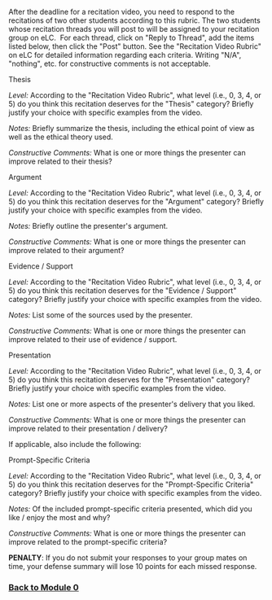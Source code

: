 After the deadline for a recitation video, you need to respond to the recitations of two other students according to this rubric. The two students whose recitation threads you will post to will be assigned to your recitation group on eLC.  For each thread, click on "Reply to Thread", add the items listed below, then click the "Post" button. See the "Recitation Video Rubric" on eLC for detailed information regarding each criteria. Writing "N/A", "nothing", etc. for constructive comments is not acceptable.

Thesis

_Level:_ According to the "Recitation Video Rubric", what level (i.e., 0, 3, 4, or 5) do you think this recitation deserves for the "Thesis" category? Briefly justify your choice with specific examples from the video.

_Notes:_ Briefly summarize the thesis, including the ethical point of view as well as the ethical theory used.

_Constructive Comments:_ What is one or more things the presenter can improve related to their thesis?

Argument

_Level:_ According to the "Recitation Video Rubric", what level (i.e., 0, 3, 4, or 5) do you think this recitation deserves for the "Argument" category? Briefly justify your choice with specific examples from the video.

_Notes:_ Briefly outline the presenter's argument.

_Constructive Comments:_ What is one or more things the presenter can improve related to their argument?

Evidence / Support

_Level:_ According to the "Recitation Video Rubric", what level (i.e., 0, 3, 4, or 5) do you think this recitation deserves for the "Evidence / Support" category? Briefly justify your choice with specific examples from the video.

_Notes:_ List some of the sources used by the presenter.

_Constructive Comments:_ What is one or more things the presenter can improve related to their use of evidence / support.

Presentation

_Level:_ According to the "Recitation Video Rubric", what level (i.e., 0, 3, 4, or 5) do you think this recitation deserves for the "Presentation" category? Briefly justify your choice with specific examples from the video.

_Notes:_ List one or more aspects of the presenter's delivery that you liked.

_Constructive Comments:_ What is one or more things the presenter can improve related to their presentation / delivery?

If applicable, also include the following:

Prompt-Specific Criteria

_Level:_ According to the "Recitation Video Rubric", what level (i.e., 0, 3, 4, or 5) do you think this recitation deserves for the "Prompt-Specific Criteria" category? Briefly justify your choice with specific examples from the video.

_Notes:_ Of the included prompt-specific criteria presented, which did you like / enjoy the most and why?

_Constructive Comments:_ What is one or more things the presenter can improve related to the prompt-specific criteria?

**PENALTY**: If you do not submit your responses to your group mates on time, your defense summary will lose 10 points for each missed response.

### [Back to Module 0](%WEBPATH%/classes/cs3030/module0/)